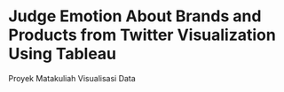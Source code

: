 # Judge Emotion About Brands and Products from Twitter Visualization Using Tableau

Proyek Matakuliah Visualisasi Data

